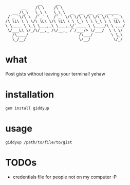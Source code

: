```
              __      __
       __    /\ \    /\ \
   __ /\_\   \_\ \   \_\ \  __  __  __  __  _____
 /'_ `\/\ \  /'_` \  /'_` \/\ \/\ \/\ \/\ \/\ '__`\
/\ \L\ \ \ \/\ \L\ \/\ \L\ \ \ \_\ \ \ \_\ \ \ \L\ \
\ \____ \ \_\ \___,_\ \___,_\/`____ \ \____/\ \ ,__/
 \/___L\ \/_/\/__,_ /\/__,_ /`/___/> \/___/  \ \ \/
   /\____/                      /\___/        \ \_\
   \_/__/                       \/__/          \/_/

```
# what

Post gists without leaving your terminal! yehaw

# installation

`gem install giddyup`

# usage

`giddyup /path/to/file/to/gist`

# TODOs

- credentials file for people not on my computer :P


